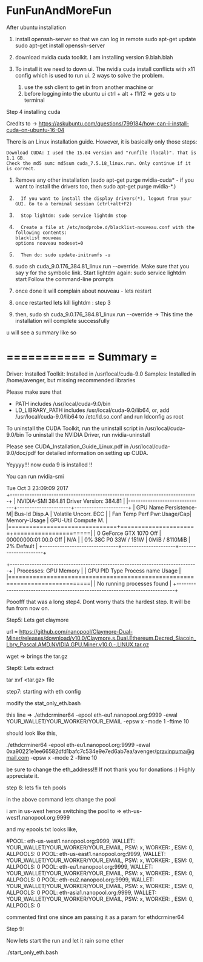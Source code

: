 # FunFunAndMoreFun

After ubuntu installation

1. install openssh-server so that we can log in remote
sudo apt-get update
sudo apt-get install openssh-server

2. download nvidia cuda toolkit. I am installing version 9.blah.blah

3. To install it we need to down ui. The nvidia cuda install conflicts with x11 config which is used to run ui.
	2 ways to solve the problem. 
	1. use the ssh client to get in from another machine or
	2. before logging into the ubuntu ui ctrl + alt + f1/f2 => gets u to terminal

Step 4 installing cuda

Credits to -> https://askubuntu.com/questions/799184/how-can-i-install-cuda-on-ubuntu-16-04

There is an Linux installation guide. However, it is basically only those steps:

    Download CUDA: I used the 15.04 version and "runfile (local)". That is 1.1 GB.
    Check the md5 sum: md5sum cuda_7.5.18_linux.run. Only continue if it is correct.
 1.   Remove any other installation (sudo apt-get purge nvidia-cuda* - if you want to install the drivers too, then sudo apt-get purge nvidia-*.)
 2.       If you want to install the display drivers(*), logout from your GUI. Go to a terminal session (ctrl+alt+F2)
 3.       Stop lightdm: sudo service lightdm stop
 4.       Create a file at /etc/modprobe.d/blacklist-nouveau.conf with the following contents: 
		blacklist nouveau
		options nouveau modeset=0
 5.       Then do: sudo update-initramfs -u
 6.   sudo sh cuda_9.0.176_384.81_linux.run --override. Make sure that you say y for the symbolic link.
        Start lightdm again: sudo service lightdm start
    Follow the command-line prompts
 7. once done it will complain about nouveau - lets restart

 8.  once restarted lets kill lightdm : step 3
 9.  then, sudo sh cuda_9.0.176_384.81_linux.run --override -> This time the installation will complete successfully

u will see a summary like so

===========
= Summary =
===========

Driver:   Installed
Toolkit:  Installed in /usr/local/cuda-9.0
Samples:  Installed in /home/avenger, but missing recommended libraries

Please make sure that
 -   PATH includes /usr/local/cuda-9.0/bin
 -   LD_LIBRARY_PATH includes /usr/local/cuda-9.0/lib64, or, add /usr/local/cuda-9.0/lib64 to /etc/ld.so.conf and run ldconfig as root

To uninstall the CUDA Toolkit, run the uninstall script in /usr/local/cuda-9.0/bin
To uninstall the NVIDIA Driver, run nvidia-uninstall

Please see CUDA_Installation_Guide_Linux.pdf in /usr/local/cuda-9.0/doc/pdf for detailed information on setting up CUDA.

Yeyyyy!!! now cuda 9 is installed !!

You can run nvidia-smi 

Tue Oct  3 23:09:09 2017       
+-----------------------------------------------------------------------------+
| NVIDIA-SMI 384.81                 Driver Version: 384.81                    |
|-------------------------------+----------------------+----------------------+
| GPU  Name        Persistence-M| Bus-Id        Disp.A | Volatile Uncorr. ECC |
| Fan  Temp  Perf  Pwr:Usage/Cap|         Memory-Usage | GPU-Util  Compute M. |
|===============================+======================+======================|
|   0  GeForce GTX 1070    Off  | 00000000:01:00.0 Off |                  N/A |
|  0%   38C    P0    33W / 151W |      0MiB /  8110MiB |      2%      Default |
+-------------------------------+----------------------+----------------------+
                                                                               
+-----------------------------------------------------------------------------+
| Processes:                                                       GPU Memory |
|  GPU       PID   Type   Process name                             Usage      |
|=============================================================================|
|  No running processes found                                                 |
+-----------------------------------------------------------------------------+



Pooofff that was a long step4. Dont worry thats the hardest step. It will be fun from now on.

Step5: Lets get claymore

url = https://github.com/nanopool/Claymore-Dual-Miner/releases/download/v10.0/Claymore.s.Dual.Ethereum.Decred_Siacoin_Lbry_Pascal.AMD.NVIDIA.GPU.Miner.v10.0.-.LINUX.tar.gz

wget <url> => brings the tar.gz

Step6: Lets extract

tar xvf <tar.gz> file

step7: starting with eth config

modify the stat_only_eth.bash 

this line => ./ethdcrminer64 -epool eth-eu1.nanopool.org:9999 -ewal YOUR_WALLET/YOUR_WORKER/YOUR_EMAIL -epsw x -mode 1 -ftime 10 

should look like this,

./ethdcrminer64 -epool eth-eu1.nanopool.org:9999 -ewal 0xa90221e1ee66582dfd1bafc7c534e9e7ed6ab7ea/avenger/pravinpuma@gmail.com -epsw x -mode 2 -ftime 10

be sure to change the eth_address!!! If not thank you for donations :) Highly appreciate it.


step 8: lets fix teh pools

in the above command lets change the pool

i am in us-west hence switching the pool to => eth-us-west1.nanopool.org:9999

and my epools.txt looks like,

#POOL: eth-us-west1.nanopool.org:9999, WALLET: YOUR_WALLET/YOUR_WORKER/YOUR_EMAIL, PSW: x, WORKER: , ESM: 0, ALLPOOLS: 0
POOL: eth-us-east1.nanopool.org:9999, WALLET: YOUR_WALLET/YOUR_WORKER/YOUR_EMAIL, PSW: x, WORKER: , ESM: 0, ALLPOOLS: 0
POOL: eth-eu1.nanopool.org:9999, WALLET: YOUR_WALLET/YOUR_WORKER/YOUR_EMAIL, PSW: x, WORKER: , ESM: 0, ALLPOOLS: 0
POOL: eth-eu2.nanopool.org:9999, WALLET: YOUR_WALLET/YOUR_WORKER/YOUR_EMAIL, PSW: x, WORKER: , ESM: 0, ALLPOOLS: 0
POOL: eth-asia1.nanopool.org:9999, WALLET: YOUR_WALLET/YOUR_WORKER/YOUR_EMAIL, PSW: x, WORKER: , ESM: 0, ALLPOOLS: 0

commented first one since am passing it as a param for ethdcrminer64


Step 9:

Now lets start the run and let it rain some ether

./start_only_eth.bash 
